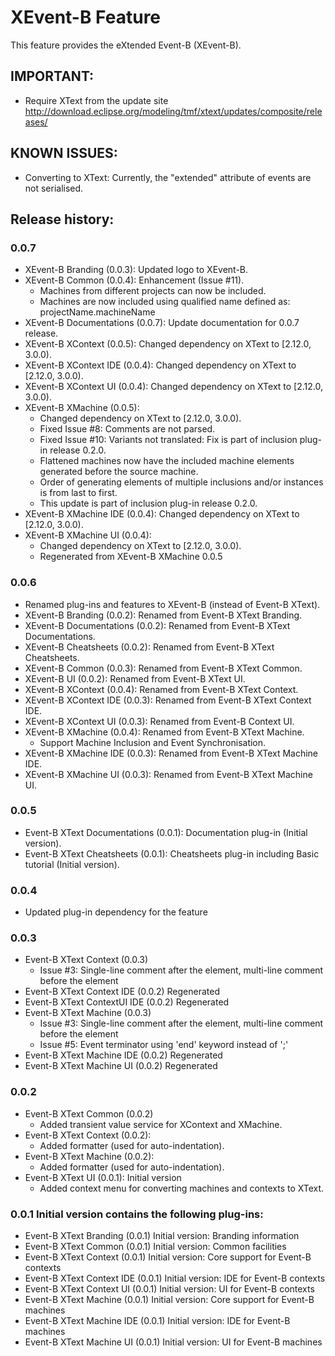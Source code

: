 XEvent-B Feature
================
This feature provides the eXtended Event-B (XEvent-B).

IMPORTANT:
---------
- Require XText from the update site
  http://download.eclipse.org/modeling/tmf/xtext/updates/composite/releases/

KNOWN ISSUES:
------------
- Converting to XText: Currently, the "extended" attribute of events are not serialised.

Release history:
---------------
### 0.0.7 ###
- XEvent-B Branding (0.0.3): Updated logo to XEvent-B.
- XEvent-B Common (0.0.4): Enhancement (Issue #11).
  + Machines from different projects can now be included.
  + Machines are now included using qualified name defined as: projectName.machineName
- XEvent-B Documentations (0.0.7): Update documentation for 0.0.7 release.
- XEvent-B XContext (0.0.5): Changed dependency on XText to [2.12.0, 3.0.0).
- XEvent-B XContext IDE (0.0.4): Changed dependency on XText to [2.12.0, 3.0.0).
- XEvent-B XContext UI (0.0.4): Changed dependency on XText to [2.12.0, 3.0.0).
- XEvent-B XMachine (0.0.5):
  + Changed dependency on XText to [2.12.0, 3.0.0).
  + Fixed Issue #8: Comments are not parsed.
  + Fixed Issue #10: Variants not translated: Fix is part of inclusion plug-in release 0.2.0.
  + Flattened machines now have the included machine elements generated before the source machine.
  + Order of generating elements of multiple inclusions and/or instances is from last to first.
  + This update is part of inclusion plug-in release 0.2.0.
- XEvent-B XMachine IDE (0.0.4): Changed dependency on XText to [2.12.0, 3.0.0).
- XEvent-B XMachine UI (0.0.4): 
  + Changed dependency on XText to [2.12.0, 3.0.0).
  + Regenerated from XEvent-B XMachine 0.0.5

### 0.0.6 ###
- Renamed plug-ins and features to XEvent-B (instead of Event-B XText).
- XEvent-B Branding (0.0.2): Renamed from Event-B XText Branding.
- XEvent-B Documentations (0.0.2): Renamed from Event-B XText Documentations.
- XEvent-B Cheatsheets (0.0.2): Renamed from Event-B XText Cheatsheets.
- XEvent-B Common (0.0.3): Renamed from Event-B XText Common.
- XEvent-B UI (0.0.2): Renamed from Event-B XText UI.
- XEvent-B XContext (0.0.4): Renamed from Event-B XText Context.
- XEvent-B XContext IDE (0.0.3): Renamed from Event-B XText Context IDE.
- XEvent-B XContext UI (0.0.3): Renamed from Event-B Context UI.
- XEvent-B XMachine (0.0.4): Renamed from Event-B XText Machine.
  + Support Machine Inclusion and Event Synchronisation.
- XEvent-B XMachine IDE (0.0.3): Renamed from Event-B XText Machine IDE.
- XEvent-B XMachine UI (0.0.3): Renamed from Event-B XText Machine UI.

### 0.0.5 ###
- Event-B XText Documentations (0.0.1): Documentation plug-in (Initial version).
- Event-B XText Cheatsheets (0.0.1): Cheatsheets plug-in including Basic tutorial (Initial version).

### 0.0.4 ###
- Updated plug-in dependency for the feature

### 0.0.3 ###
- Event-B XText Context (0.0.3) 
  + Issue #3: Single-line comment after the element, multi-line comment before the element
- Event-B XText Context IDE (0.0.2) Regenerated
- Event-B XText ContextUI IDE (0.0.2) Regenerated
- Event-B XText Machine (0.0.3) 
  + Issue #3: Single-line comment after the element, multi-line comment before the element
  + Issue #5: Event terminator using 'end' keyword instead of ';'
- Event-B XText Machine IDE (0.0.2) Regenerated
- Event-B XText Machine UI (0.0.2) Regenerated

### 0.0.2 ###
- Event-B XText Common (0.0.2)
  + Added transient value service for XContext and XMachine.
- Event-B XText Context (0.0.2):
  + Added formatter (used for auto-indentation).
- Event-B XText Machine (0.0.2):
  + Added formatter (used for auto-indentation).
- Event-B XText UI (0.0.1): Initial version
  + Added context menu for converting machines and contexts to XText.

### 0.0.1 Initial version contains the following plug-ins: ###
- Event-B XText Branding (0.0.1) Initial version: Branding information
- Event-B XText Common (0.0.1) Initial version: Common facilities
- Event-B XText Context (0.0.1) Initial version: Core support for Event-B contexts
- Event-B XText Context IDE (0.0.1) Initial version: IDE for Event-B contexts
- Event-B XText Context UI (0.0.1) Initial version: UI for Event-B contexts
- Event-B XText Machine (0.0.1) Initial version: Core support for Event-B machines
- Event-B XText Machine IDE (0.0.1) Initial version: IDE for Event-B machines
- Event-B XText Machine UI (0.0.1) Initial version: UI for Event-B machines
